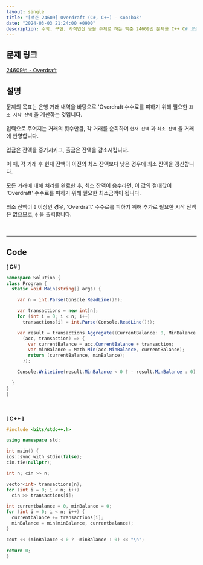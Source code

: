 ```yaml
---
layout: single
title: "[백준 24609] Overdraft (C#, C++) - soo:bak"
date: "2024-03-03 21:24:00 +0900"
description: 수학, 구현, 사칙연산 등을 주제로 하는 백준 24609번 문제를 C++ C# 으로 풀이 및 해설
---
```


## 문제 링크
  [24609번 - Overdraft](https://www.acmicpc.net/problem/24609)

## 설명
문제의 목표는 은행 거래 내역을 바탕으로 'Overdraft 수수료를 피하기 위해 필요한 `최소 시작 잔액` 을 계산하는 것입니다.<br>
<br>
입력으로 주어지는 거래의 횟수만큼, 각 거래를 순회하며 `현재 잔액` 과 `최소 잔액` 을 거래에 반영합니다.<br>
<br>
입금은 잔액을 증가시키고, 출금은 잔액을 감소시킵니다.<br>
<br>
이 때, 각 거래 후 현재 잔액이 이전의 최소 잔액보다 낮은 경우에 최소 잔액을 갱신합니다.<br>
<br>
모든 거래에 대해 처리를 완료한 후, 최소 잔액이 음수라면, 이 값의 절대값이 'Overdraft' 수수료를 피하기 위해 필요한 최소금액이 됩니다.<br>
<br>
최소 잔액이 `0` 이상인 경우, 'Overdraft' 수수료를 피하기 위해 추가로 필요한 시작 잔액은 없으므로, `0` 을 출력합니다.<br>
<br>
<br>

- - -

## Code
<b>[ C# ] </b>
<br>

  ```c#
namespace Solution {
  class Program {
    static void Main(string[] args) {

      var n = int.Parse(Console.ReadLine()!);

      var transactions = new int[n];
      for (int i = 0; i < n; i++)
        transactions[i] = int.Parse(Console.ReadLine()!);

      var result = transactions.Aggregate((CurrentBalance: 0, MinBalance: 0),
        (acc, transaction) => {
          var currentBalance = acc.CurrentBalance + transaction;
          var minBalance = Math.Min(acc.MinBalance, currentBalance);
          return (currentBalance, minBalance);
        });

      Console.WriteLine(result.MinBalance < 0 ? - result.MinBalance : 0);

    }
  }
}
  ```
<br><br>
<b>[ C++ ] </b>
<br>

  ```c++
#include <bits/stdc++.h>

using namespace std;

int main() {
  ios::sync_with_stdio(false);
  cin.tie(nullptr);

  int n; cin >> n;

  vector<int> transactions(n);
  for (int i = 0; i < n; i++)
    cin >> transactions[i];

  int currentbalance = 0, minBalance = 0;
  for (int i = 0; i < n; i++) {
    currentbalance += transactions[i];
    minBalance = min(minBalance, currentbalance);
  }

  cout << (minBalance < 0 ? -minBalance : 0) << "\n";

  return 0;
}
  ```
